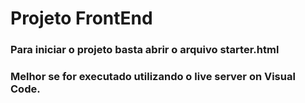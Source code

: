 # Projeto FrontEnd 

### Para iniciar o projeto basta abrir o arquivo starter.html

### Melhor se for executado utilizando o live server on Visual Code.
